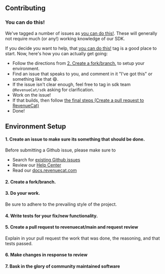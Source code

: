 ## Contributing

### You can do this!
We've tagged a number of issues as [you can do this!](/../../labels/you%20can%20do%20this%21). These will generally not require much (or any!) working knowledge of our SDK.

If you decide you want to help, that [you can do this!](/../../labels/you%20can%20do%20this%21) tag is a good place to start. Now, here's how you can actually get going:

- Follow the directions from [2. Create a fork/branch.](#2-create-a-forkbranch) to setup your environment.
- Find an issue that speaks to you, and comment in it "I've got this" or something like that 😄.
- If the issue isn't clear enough, feel free to tag in sdk team `@RevenueCat/sdk` asking for clarification.
- Work on the issue! 
- If that builds, then follow [the final steps (Create a pull request to RevenueCat)](#5-create-a-pull-request-to-revenuecatmain-and-request-review)
- Done!

## Environment Setup

#### 1. Create an issue to make sure its something that should be done.

Before submitting a Github issue, please make sure to

- Search for [existing Github issues](/../../issues)
- Review our [Help Center](https://support.revenuecat.com/hc/en-us)
- Read our [docs.revenuecat.com](https://docs.revenuecat.com/)

#### 2. Create a fork/branch.

#### 3. Do your work.

Be sure to adhere to the prevailing style of the project.

#### 4. Write tests for your fix/new functionality.

#### 5. Create a pull request to revenuecat/main and request review

Explain in your pull request the work that was done, the reasoning, and that tests passed.

#### 6. Make changes in response to review

#### 7. Bask in the glory of community maintained software
